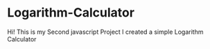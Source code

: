 # Logarithm-Calculator
Hi! This is my Second javascript Project
I created a simple Logarithm Calculator
